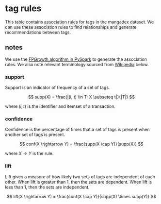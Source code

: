 <script>
  import Table from "$lib/Table.svelte";
  export let data;
  $: assoc_rules = data.assoc_rules;
  let options = {
    autoColumns: true,
    pagination: true,
    paginationSize: 20
  }
</script>

# tag rules

This table contains [association rules][wikipedia] for tags in the mangadex dataset.
We can use these association rules to find relationships and generate recommendations between tags.

<Table data={assoc_rules} {options} />

## notes

We use the [FPGrowth algorithm in PySpark](https://spark.apache.org/docs/latest/api/python/reference/api/pyspark.ml.fpm.FPGrowth.html) to generate the association rules.
We also note relevant terminology sourced from [Wikipedia] below.

### support

Support is an indicator of frequency of a set of tags.

$$
supp(X) = \frac{|(i, t) \in T: X \subseteq t|}{|T|}
$$

where $(i, t)$ is the identifier and itemset of a transaction.

### confidence

Confidence is the percentage of times that a set of tags is present when another set of tags is present.

$$
conf(X \rightarrow Y) = \frac{supp(X \cap Y)}{supp(X)}
$$

where $X \rightarrow Y$ is the rule.

### lift

Lift gives a measure of how likely two sets of tags are independent of each other.
When lift is greater than 1, then the sets are dependent.
When lift is less than 1, then the sets are independent.

$$
lift(X \rightarrow Y) = \frac{conf(X \cap Y)}{supp(X) \times supp(Y)}
$$

[wikipedia]: https://en.wikipedia.org/wiki/Association_rule_learning
